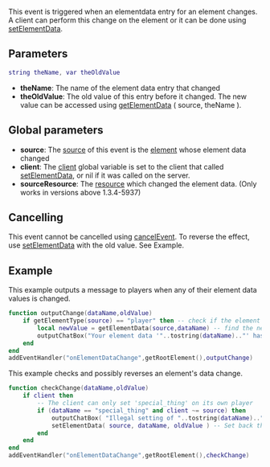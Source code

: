 This event is triggered when an elementdata entry for an element changes. A client can perform this change on the element or it can be done using [setElementData](/docs/setelementdata.md "wikilink").

Parameters
----------

``` lua
string theName, var theOldValue
```

-   **theName**: The name of the element data entry that changed
-   **theOldValue**: The old value of this entry before it changed. The new value can be accessed using [getElementData](/docs/getelementdata.md "wikilink") ( source, theName ).

Global parameters
-----------------

-   **source**: The [source](/docs/event_system#event_source.md "wikilink") of this event is the [element](/element.md "wikilink") whose element data changed
-   **client**: The [client](/docs/event_system#event_client.md "wikilink") global variable is set to the client that called [setElementData](/setElementData.md "wikilink"), or nil if it was called on the server.
-   **sourceResource**: The [resource](/docs/resource.md "wikilink") which changed the element data. (Only works in versions above 1.3.4-5937)

Cancelling
----------

This event cannot be cancelled using [cancelEvent](/docs/cancelevent.md "wikilink"). To reverse the effect, use [setElementData](/setElementData.md "wikilink") with the old value. See Example.

Example
-------

<section name="Server" class="server" show="true">
This example outputs a message to players when any of their element data values is changed.

``` lua
function outputChange(dataName,oldValue)
    if getElementType(source) == "player" then -- check if the element is a player
        local newValue = getElementData(source,dataName) -- find the new value
        outputChatBox("Your element data '"..tostring(dataName).."' has changed from '"..tostring(oldValue).."' to '"..tostring(newValue).."'",source) -- output the change for the affected player
    end
end
addEventHandler("onElementDataChange",getRootElement(),outputChange)
```

</section>
<section name="Server" class="server" show="true">
This example checks and possibly reverses an element's data change.

``` lua
function checkChange(dataName,oldValue)
    if client then
        -- The client can only set 'special_thing' on its own player
        if (dataName == "special_thing" and client ~= source) then
            outputChatBox( "Illegal setting of "..tostring(dataName).."' by '"..tostring(getPlayerName(client)) )
            setElementData( source, dataName, oldValue ) -- Set back the original value
        end
    end
end
addEventHandler("onElementDataChange",getRootElement(),checkChange)
```

</section>
